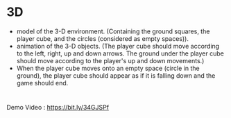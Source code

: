 # 3D

- model of the 3-D environment. (Containing the ground squares, the player cube, and the circles (considered as empty spaces)).
- animation of the 3-D objects. (The player cube should move according to the left, right, up and down arrows. The ground under the player cube should move according to the player's up and down movements.)
- When the player cube moves onto an empty space (circle in the ground), the player cube should appear as if it is falling down and the game should end.

#

Demo Video : https://bit.ly/34GJSPf
